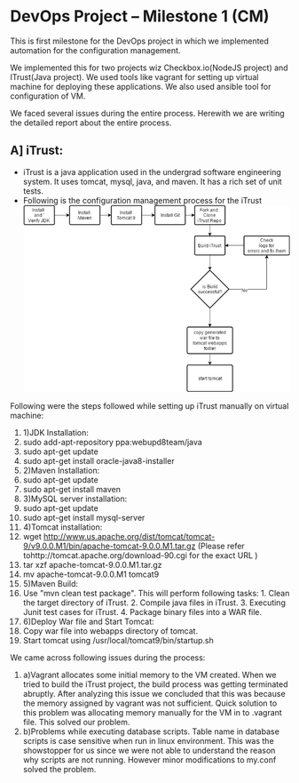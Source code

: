 # DevOps Project – Milestone 1 (CM)

This is first milestone for the DevOps project in which we implemented automation for the configuration management.

We implemented this for two projects wiz Checkbox.io(NodeJS project) and ITrust(Java project). We used tools like vagrant for setting up virtual machine for deploying these applications. We also used ansible tool for configuration of VM.

We faced several issues during the entire process. Herewith we are writing the detailed report about the entire process.

## A] iTrust:

- iTrust is a java application used in the undergrad software engineering system. It uses tomcat, mysql, java, and maven. It has a rich set of unit tests.
- Following is the configuration management process for the iTrust
![alt tag](./itrust2.jpg)

Following were the steps followed while setting up iTrust manually on virtual machine:

1. 1)JDK Installation:
  1. sudo add-apt-repository ppa:webupd8team/java
  2. sudo apt-get update
  3. sudo apt-get install oracle-java8-installer
2. 2)Maven Installation:
  1. sudo apt-get update
  2. sudo apt-get install maven
3. 3)MySQL server installation:
  1. sudo apt-get update
  2. sudo apt-get install mysql-server
4. 4)Tomcat installation:
  1. wget http://www.us.apache.org/dist/tomcat/tomcat-9/v9.0.0.M1/bin/apache-tomcat-9.0.0.M1.tar.gz (Please refer tohttp://tomcat.apache.org/download-90.cgi for the exact URL )
  2. tar xzf apache-tomcat-9.0.0.M1.tar.gz
  3. mv apache-tomcat-9.0.0.M1 tomcat9
5. 5)Maven Build:
  1. Use &quot;mvn clean test package&quot;. This will perform following tasks:
    1. Clean the target directory of iTrust.
    2. Compile java files in iTrust.
    3. Executing Junit test cases for iTrust.
    4. Package binary files into a WAR file.
6. 6)Deploy War file and Start Tomcat:
  1. Copy war file into webapps directory of tomcat.
  2. Start tomcat using /usr/local/tomcat9/bin/startup.sh

We came across following issues during the process:

1. a)Vagrant allocates some initial memory to the VM created. When we tried to build the iTrust project, the build process was getting terminated abruptly. After analyzing this issue we concluded that this was because the memory assigned by vagrant was not sufficient. Quick solution to this problem was allocating memory manually for the VM in to .vagrant file. This solved our problem.
2. b)Problems while executing database scripts. Table name in database scripts is case sensitive when run in linux environment. This was the showstopper for us since we were not able to understand the reason why scripts are not running. However minor modifications to my.conf solved the problem.
